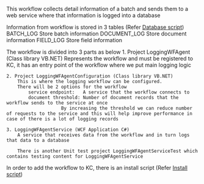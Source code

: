 This workflow collects detail information of a batch and sends them to a web service where that information is logged into a database

Information from workflow is stored in 3 tables (Refer <a href="/Scripts/DB Scripts.sql">Database script</a>)
	BATCH_LOG	Store batch information
	DOCUMENT_LOG	Store document information
	FIELD_LOG	Store field information

The workflow is divided into 3 parts as below
	1. Project LoggingWFAgent  (Class library VB.NET)
		Represents the workflow and must be registered to KC, it has an entry point of the workflow where we put main logging logic

	2. Project LoggingWFAgentConfiguration (Class library VB.NET)
		This is where the logging workflow can be configured.
		There will be 2 options for the workflow
			service endpoint:	A service that the workflow connects to
			document threshold:	Number of document records that the workflow sends to the service at once
						By increasing the threshold we can reduce number of requests to the service and this will help improve performance in case of there is a lot of logging records

	3. LoggingWFAgentService (WCF Application C#)
		A service that receives data from the workflow and in turn logs that data to a database

		There is another Unit test project LoggingWFAgentServiceTest which contains testing content for LoggingWFAgentService

In order to add the workflow to KC, there is an install script (Refer <a href="/Scripts/LoggingWFAgentSetup.aex">Install script</a>)
